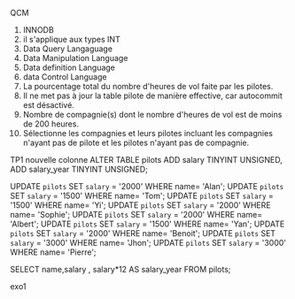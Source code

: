 QCM

1) INNODB
2) il s'applique aux types INT 
3) Data Query Langaguage
4) Data Manipulation Language
5) Data definition Language
6) data Control Language
7) La pourcentage total du nombre d'heures de vol faite par les pilotes.
8) Il ne met pas à jour la table pilote de manière effective, car autocommit est désactivé.
9) Nombre de compagnie(s) dont le nombre d'heures de vol est de moins de 200 heures.
10) Sélectionne les compagnies et leurs pilotes incluant les compagnies n'ayant pas de pilote et les pilotes n'ayant pas de compagnie.

TP1
nouvelle colonne 
ALTER TABLE pilots ADD salary TINYINT UNSIGNED, ADD salary_year TINYINT UNSIGNED;

UPDATE `pilots` SET `salary` = '2000' WHERE name= 'Alan';
UPDATE `pilots` SET `salary` = '1500' WHERE name= 'Tom';
UPDATE `pilots` SET `salary` = '1500' WHERE name= 'Yi';
UPDATE `pilots` SET `salary` = '2000' WHERE name= 'Sophie';
UPDATE `pilots` SET `salary` = '2000' WHERE name= 'Albert';
UPDATE `pilots` SET `salary` = '1500' WHERE name= 'Yan';
UPDATE `pilots` SET `salary` = '2000' WHERE name= 'Benoit';
UPDATE `pilots` SET `salary` = '3000' WHERE name= 'Jhon';
UPDATE `pilots` SET `salary` = '3000' WHERE name= 'Pierre';

SELECT name,salary , salary*12 AS salary_year FROM pilots;

exo1


